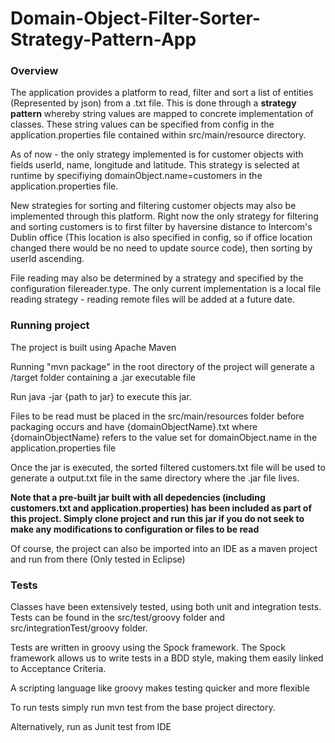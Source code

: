 # Domain-Object-Filter-Sorter-Strategy-Pattern-App

### Overview

The application provides a platform to read, filter and sort a list of entities (Represented by json) from a .txt file. This is done through a **strategy pattern** whereby string values are mapped to concrete implementation of classes. These string values can be specified from config in the application.properties file contained within src/main/resource directory.

As of now - the only strategy implemented is for customer objects with fields userId, name, longitude and latitude. This strategy is selected at runtime by specifiying domainObject.name=customers in the application.properties file. 

New strategies for sorting and filtering customer objects may also be implemented through this platform. Right now the only strategy for filtering and sorting customers is to first filter by haversine distance to Intercom's Dublin office (This location is also specified in config, so if office location changed there would be no need to update source code), then sorting by userId ascending. 

File reading may also be determined by a strategy and specified by the configuration filereader.type. The only current implementation is a local file reading strategy - reading remote files will be added at a future date.  


### Running project

The project is built using Apache Maven 

Running "mvn package" in the root directory of the project will generate a /target folder containing a .jar executable file

Run java -jar {path to jar} to execute this jar.

Files to be read must be placed in the src/main/resources folder before packaging occurs and have {domainObjectName}.txt where {domainObjectName} refers to the value set for domainObject.name in the application.properties file

Once the jar is executed, the sorted filtered customers.txt file will be used to generate a output.txt file in the same directory where the .jar file lives. 

**Note that a pre-built jar built with all depedencies (including customers.txt and application.properties) has been included as part of this project. Simply clone project and run this jar if you do not seek to make any modifications to configuration or files to be read**

Of course, the project can also be imported into an IDE as a maven project and run from there (Only tested in Eclipse)

### Tests


Classes have been extensively tested, using both unit and integration tests. Tests can be found in the src/test/groovy folder and src/integrationTest/groovy folder.

Tests are written in groovy using the Spock framework. The Spock framework allows us to write tests in a BDD style, making them easily linked to Acceptance Criteria.

A scripting language like groovy makes testing quicker and more flexible

To run tests simply run mvn test from the base project directory.

Alternatively, run as Junit test from IDE




